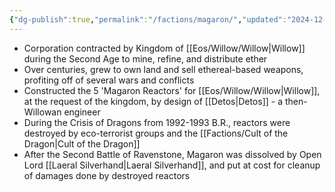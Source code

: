 ```yaml
---
{"dg-publish":true,"permalink":"/factions/magaron/","updated":"2024-12-23T21:09:55.821-06:00"}
---
```


- Corporation contracted by Kingdom of [[Eos/Willow/Willow\|Willow]] during the Second Age to mine, refine, and distribute ether
- Over centuries, grew to own land and sell ethereal-based weapons, profiting off of several wars and conflicts
- Constructed the 5 'Magaron Reactors' for [[Eos/Willow/Willow\|Willow]], at the request of the kingdom, by design of [[Detos\|Detos]] - a then-Willowan engineer
- During the Crisis of Dragons from 1992-1993 B.R., reactors were destroyed by eco-terrorist groups and the [[Factions/Cult of the Dragon\|Cult of the Dragon]]
- After the Second Battle of Ravenstone, Magaron was dissolved by Open Lord [[Laeral Silverhand\|Laeral Silverhand]], and put at cost for cleanup of damages done by destroyed reactors